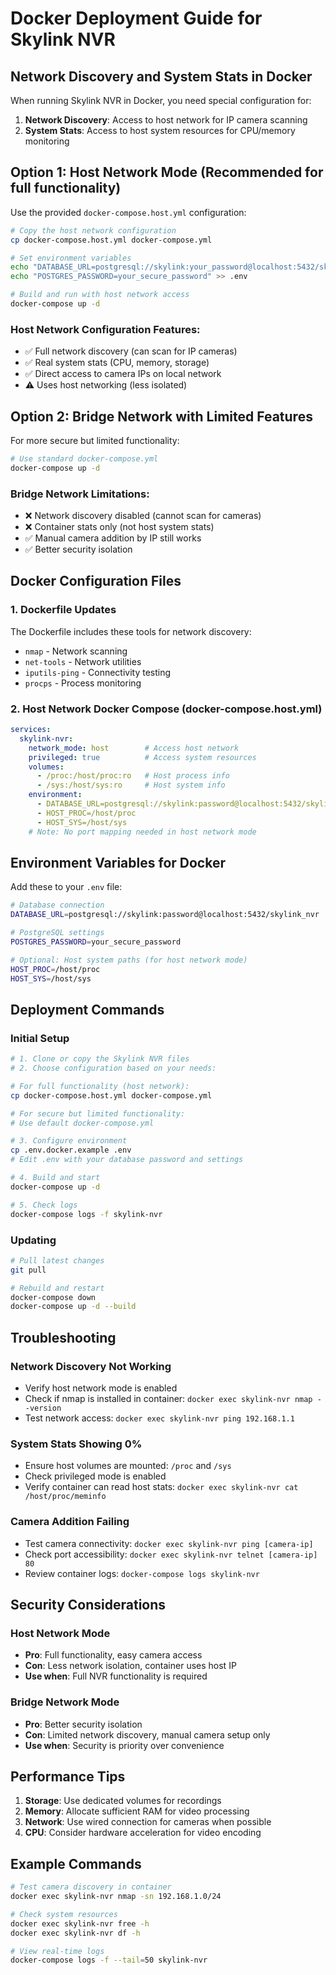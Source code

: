 # Docker Deployment Guide for Skylink NVR

## Network Discovery and System Stats in Docker

When running Skylink NVR in Docker, you need special configuration for:
1. **Network Discovery**: Access to host network for IP camera scanning
2. **System Stats**: Access to host system resources for CPU/memory monitoring

## Option 1: Host Network Mode (Recommended for full functionality)

Use the provided `docker-compose.host.yml` configuration:

```bash
# Copy the host network configuration
cp docker-compose.host.yml docker-compose.yml

# Set environment variables
echo "DATABASE_URL=postgresql://skylink:your_password@localhost:5432/skylink_nvr" > .env
echo "POSTGRES_PASSWORD=your_secure_password" >> .env

# Build and run with host network access
docker-compose up -d
```

### Host Network Configuration Features:
- ✅ Full network discovery (can scan for IP cameras)
- ✅ Real system stats (CPU, memory, storage)
- ✅ Direct access to camera IPs on local network
- ⚠️ Uses host networking (less isolated)

## Option 2: Bridge Network with Limited Features

For more secure but limited functionality:

```bash
# Use standard docker-compose.yml
docker-compose up -d
```

### Bridge Network Limitations:
- ❌ Network discovery disabled (cannot scan for cameras)
- ❌ Container stats only (not host system stats)
- ✅ Manual camera addition by IP still works
- ✅ Better security isolation

## Docker Configuration Files

### 1. Dockerfile Updates
The Dockerfile includes these tools for network discovery:
- `nmap` - Network scanning
- `net-tools` - Network utilities
- `iputils-ping` - Connectivity testing
- `procps` - Process monitoring

### 2. Host Network Docker Compose (docker-compose.host.yml)
```yaml
services:
  skylink-nvr:
    network_mode: host        # Access host network
    privileged: true          # Access system resources
    volumes:
      - /proc:/host/proc:ro   # Host process info
      - /sys:/host/sys:ro     # Host system info
    environment:
      - DATABASE_URL=postgresql://skylink:password@localhost:5432/skylink_nvr
      - HOST_PROC=/host/proc
      - HOST_SYS=/host/sys
    # Note: No port mapping needed in host network mode
```

## Environment Variables for Docker

Add these to your `.env` file:

```bash
# Database connection
DATABASE_URL=postgresql://skylink:password@localhost:5432/skylink_nvr

# PostgreSQL settings
POSTGRES_PASSWORD=your_secure_password

# Optional: Host system paths (for host network mode)
HOST_PROC=/host/proc
HOST_SYS=/host/sys
```

## Deployment Commands

### Initial Setup
```bash
# 1. Clone or copy the Skylink NVR files
# 2. Choose configuration based on your needs:

# For full functionality (host network):
cp docker-compose.host.yml docker-compose.yml

# For secure but limited functionality:
# Use default docker-compose.yml

# 3. Configure environment
cp .env.docker.example .env
# Edit .env with your database password and settings

# 4. Build and start
docker-compose up -d

# 5. Check logs
docker-compose logs -f skylink-nvr
```

### Updating
```bash
# Pull latest changes
git pull

# Rebuild and restart
docker-compose down
docker-compose up -d --build
```

## Troubleshooting

### Network Discovery Not Working
- Verify host network mode is enabled
- Check if nmap is installed in container: `docker exec skylink-nvr nmap --version`
- Test network access: `docker exec skylink-nvr ping 192.168.1.1`

### System Stats Showing 0%
- Ensure host volumes are mounted: `/proc` and `/sys`
- Check privileged mode is enabled
- Verify container can read host stats: `docker exec skylink-nvr cat /host/proc/meminfo`

### Camera Addition Failing
- Test camera connectivity: `docker exec skylink-nvr ping [camera-ip]`
- Check port accessibility: `docker exec skylink-nvr telnet [camera-ip] 80`
- Review container logs: `docker-compose logs skylink-nvr`

## Security Considerations

### Host Network Mode
- **Pro**: Full functionality, easy camera access
- **Con**: Less network isolation, container uses host IP
- **Use when**: Full NVR functionality is required

### Bridge Network Mode  
- **Pro**: Better security isolation
- **Con**: Limited network discovery, manual camera setup only
- **Use when**: Security is priority over convenience

## Performance Tips

1. **Storage**: Use dedicated volumes for recordings
2. **Memory**: Allocate sufficient RAM for video processing
3. **Network**: Use wired connection for cameras when possible
4. **CPU**: Consider hardware acceleration for video encoding

## Example Commands

```bash
# Test camera discovery in container
docker exec skylink-nvr nmap -sn 192.168.1.0/24

# Check system resources
docker exec skylink-nvr free -h
docker exec skylink-nvr df -h

# View real-time logs
docker-compose logs -f --tail=50 skylink-nvr
```